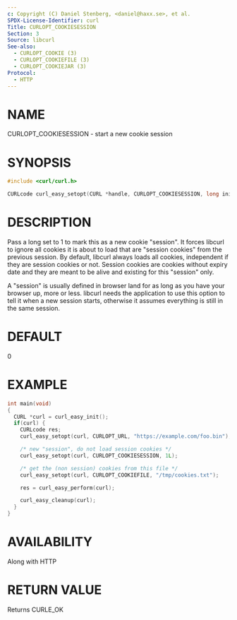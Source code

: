 ```yaml
---
c: Copyright (C) Daniel Stenberg, <daniel@haxx.se>, et al.
SPDX-License-Identifier: curl
Title: CURLOPT_COOKIESESSION
Section: 3
Source: libcurl
See-also:
  - CURLOPT_COOKIE (3)
  - CURLOPT_COOKIEFILE (3)
  - CURLOPT_COOKIEJAR (3)
Protocol:
  - HTTP
---
```


# NAME

CURLOPT_COOKIESESSION - start a new cookie session

# SYNOPSIS

~~~c
#include <curl/curl.h>

CURLcode curl_easy_setopt(CURL *handle, CURLOPT_COOKIESESSION, long init);
~~~

# DESCRIPTION

Pass a long set to 1 to mark this as a new cookie "session". It forces libcurl
to ignore all cookies it is about to load that are "session cookies" from the
previous session. By default, libcurl always loads all cookies, independent if
they are session cookies or not. Session cookies are cookies without expiry
date and they are meant to be alive and existing for this "session" only.

A "session" is usually defined in browser land for as long as you have your
browser up, more or less. libcurl needs the application to use this option to
tell it when a new session starts, otherwise it assumes everything is still in
the same session.

# DEFAULT

0

# EXAMPLE

~~~c
int main(void)
{
  CURL *curl = curl_easy_init();
  if(curl) {
    CURLcode res;
    curl_easy_setopt(curl, CURLOPT_URL, "https://example.com/foo.bin");

    /* new "session", do not load session cookies */
    curl_easy_setopt(curl, CURLOPT_COOKIESESSION, 1L);

    /* get the (non session) cookies from this file */
    curl_easy_setopt(curl, CURLOPT_COOKIEFILE, "/tmp/cookies.txt");

    res = curl_easy_perform(curl);

    curl_easy_cleanup(curl);
  }
}
~~~

# AVAILABILITY

Along with HTTP

# RETURN VALUE

Returns CURLE_OK
